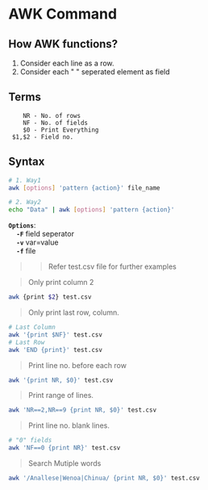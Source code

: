 # AWK Command

## How AWK functions?
1. Consider each line as a row.
2. Consider each " " seperated element as field

## Terms
```
    NR - No. of rows
    NF - No. of fields
    $0 - Print Everything
 $1,$2 - Field no. 
```

## Syntax

```bash
# 1. Way1
awk [options] 'pattern {action}' file_name

# 2. Way2
echo "Data" | awk [options] 'pattern {action}'
```

**`Options`**:<br>&nbsp;&nbsp;&nbsp;&nbsp;**`-F`** field seperator<br>&nbsp;&nbsp;&nbsp;&nbsp;**`-v`** var=value<br>&nbsp;&nbsp;&nbsp;&nbsp;**`-f`** file<br>

>> Refer test.csv file for further examples

> Only print column 2
```bash
awk {print $2} test.csv 
```

> Only print last row, column.
```bash
# Last Column
awk '{print $NF}' test.csv 
# Last Row
awk 'END {print}' test.csv
```

> Print line no. before each row
```bash
awk '{print NR, $0}' test.csv 
```

> Print range of lines.
```bash
awk 'NR==2,NR==9 {print NR, $0}' test.csv 
```

> Print line no. blank lines.
```bash
# "0" fields
awk 'NF==0 {print NR}' test.csv 
```

> Search Mutiple words
```bash
awk '/Anallese|Wenoa|Chinua/ {print NR, $0}' test.csv 
```

